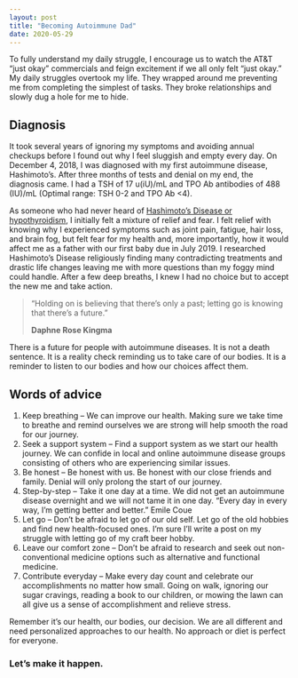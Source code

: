 ```yaml
---
layout: post
title: "Becoming Autoimmune Dad"
date: 2020-05-29
---
```

To fully understand my daily struggle, I encourage us to watch the AT&T “just okay” commercials and feign excitement if we all only felt “just okay.” My daily struggles overtook my life. They wrapped around me preventing me from completing the simplest of tasks. They broke relationships and slowly dug a hole for me to hide.

## Diagnosis

It took several years of ignoring my symptoms and avoiding annual checkups before I found out why I feel sluggish and empty every day. On December 4, 2018, I was diagnosed with my first autoimmune disease, Hashimoto’s. After three months of tests and denial on my end, the diagnosis came. I had a TSH of 17 u(iU)/mL and TPO Ab antibodies of 488 (IU)/mL (Optimal range: TSH 0-2 and TPO Ab <4).

As someone who had never heard of <a href="https://my.clevelandclinic.org/health/diseases/17665-hashimotos-disease">Hashimoto’s Disease or hypothyroidism</a>, I initially felt a mixture of relief and fear. I felt relief with knowing why I experienced symptoms such as joint pain, fatigue, hair loss, and brain fog, but felt fear for my health and, more importantly, how it would affect me as a father with our first baby due in July 2019. I researched Hashimoto’s Disease religiously finding many contradicting treatments and drastic life changes leaving me with more questions than my foggy mind could handle. After a few deep breaths, I knew I had no choice but to accept the new me and take action.

> “Holding on is believing that there’s only a past; 
> letting go is knowing that there’s a future.” 
>
> **Daphne Rose Kingma** 

There is a future for people with autoimmune diseases. It is not a death sentence. It is a reality check reminding us to take care of our bodies. It is a reminder to listen to our bodies and how our choices affect them.

## Words of advice

1.	Keep breathing – We can improve our health. Making sure we take time to breathe and remind ourselves we are strong will help smooth the road for our journey.
2.	Seek a support system – Find a support system as we start our health journey. We can confide in local and online autoimmune disease groups consisting of others who are experiencing similar issues.
3.	Be honest – Be honest with us. Be honest with our close friends and family. Denial will only prolong the start of our journey. 
4.	Step-by-step – Take it one day at a time. We did not get an autoimmune disease overnight and we will not tame it in one day. “Every day in every way, I’m getting better and better.” Emile Coue
5.	Let go – Don’t be afraid to let go of our old self. Let go of the old hobbies and find new health-focused ones. I’m sure I’ll write a post on my struggle with letting go of my craft beer hobby. 
6.	Leave our comfort zone – Don’t be afraid to research and seek out non-conventional medicine options such as alternative and functional medicine. 
7.	Contribute everyday – Make every day count and celebrate our accomplishments no matter how small. Going on walk, ignoring our sugar cravings, reading a book to our children, or mowing the lawn can all give us a sense of accomplishment and relieve stress. 

Remember it’s our health, our bodies, our decision. We are all different and need personalized approaches to our health. No approach or diet is perfect for everyone. 

### Let’s make it happen.


